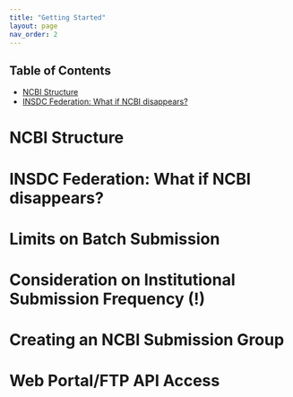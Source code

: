 ```yaml
---
title: "Getting Started"
layout: page
nav_order: 2
---
```

<!---
Table of contents goes here
-->
## Table of Contents
- [NCBI Structure](#ncbi-structure)
- [INSDC Federation: What if NCBI disappears?](#insdc-federation-what-if-ncbi-disappears)

<!---
Sections start here
-->
# NCBI Structure 

# INSDC Federation: What if NCBI disappears? 

# Limits on Batch Submission  

# Consideration on Institutional  Submission Frequency (!) 

# Creating an NCBI Submission Group 

# Web Portal/FTP API Access 
